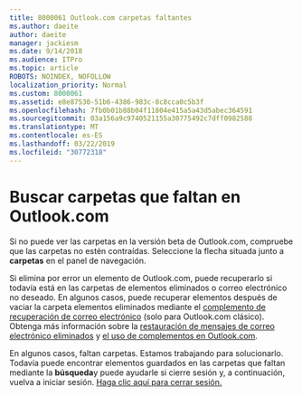 ```yaml
---
title: 8000061 Outlook.com carpetas faltantes
ms.author: daeite
author: daeite
manager: jackiesm
ms.date: 9/14/2018
ms.audience: ITPro
ms.topic: article
ROBOTS: NOINDEX, NOFOLLOW
localization_priority: Normal
ms.custom: 8000061
ms.assetid: e8e87530-51b6-4386-983c-8c8cca0c5b3f
ms.openlocfilehash: 7fb0b01b88b04f11804e415a5a43d5abec364591
ms.sourcegitcommit: 03a156a9c9740521155a30775492c7dff0982588
ms.translationtype: MT
ms.contentlocale: es-ES
ms.lasthandoff: 03/22/2019
ms.locfileid: "30772318"
---
```

# <a name="find-missing-folders-in-outlookcom"></a>Buscar carpetas que faltan en Outlook.com

Si no puede ver las carpetas en la versión beta de Outlook.com, compruebe que las carpetas no estén contraídas. Seleccione la flecha situada junto a **carpetas** en el panel de navegación. 
  
Si elimina por error un elemento de Outlook.com, puede recuperarlo si todavía está en las carpetas de elementos eliminados o correo electrónico no deseado. En algunos casos, puede recuperar elementos después de vaciar la carpeta elementos eliminados mediante el [complemento de recuperación de correo electrónico](https://appsource.microsoft.com/product/office/WA104380447) (solo para Outlook.com clásico). Obtenga más información sobre la [restauración de mensajes de correo electrónico eliminados](https://support.office.com/article/cf06ab1b-ae0b-418c-a4d9-4e895f83ed50) y [el uso de complementos en Outlook.com](https://support.office.com/article/a5672109-e4f3-4119-abea-72323e9653cf).
  
En algunos casos, faltan carpetas. Estamos trabajando para solucionarlo. Todavía puede encontrar elementos guardados en las carpetas que faltan mediante la **búsqueda**y puede ayudarle si cierre sesión y, a continuación, vuelva a iniciar sesión. [Haga clic aquí para cerrar sesión.](https://login.live.com/logout.srf)
  

